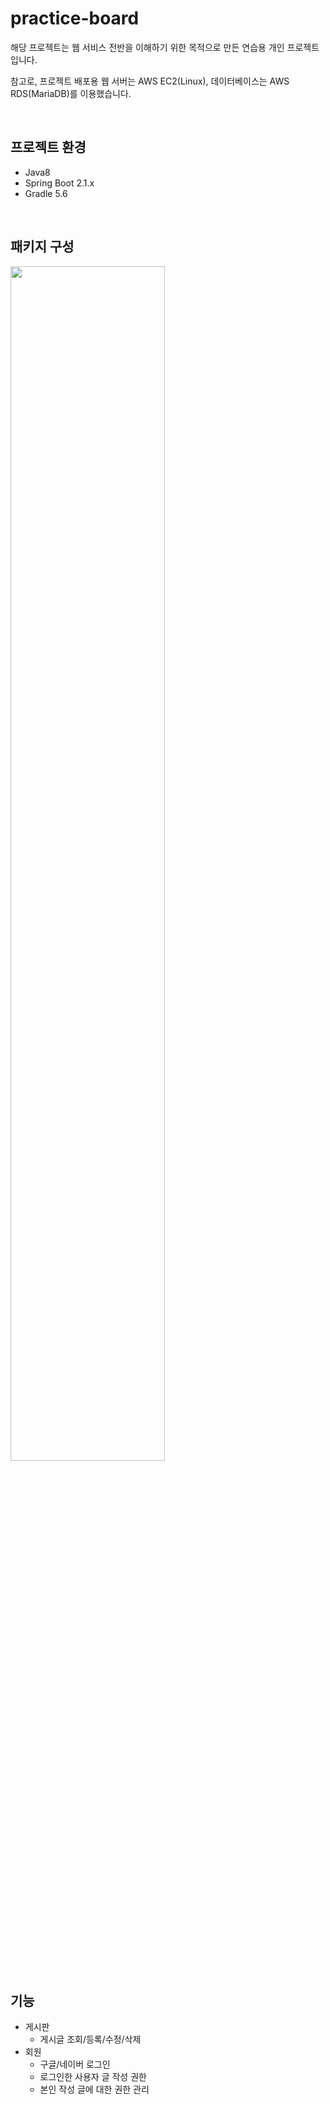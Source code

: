 # practice-board

해당 프로젝트는 웹 서비스 전반을 이해하기 위한 목적으로 만든 연습용 개인 프로젝트입니다.

참고로, 프로젝트 배포용 웹 서버는 AWS EC2(Linux), 데이터베이스는 AWS RDS(MariaDB)를 이용했습니다.

<br />

## 프로젝트 환경

- Java8
- Spring Boot 2.1.x
- Gradle 5.6

<br />

## 패키지 구성

<img src="https://user-images.githubusercontent.com/31037742/87685638-98d48680-c7be-11ea-807a-cb46f5b7a346.png" width="70%" height="70%">

<br />

## 기능

- 게시판
  - 게시글 조회/등록/수정/삭제
- 회원
  - 구글/네이버 로그인
  - 로그인한 사용자 글 작성 권한
  - 본인 작성 글에 대한 권한 관리